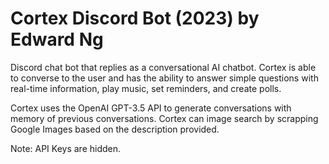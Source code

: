 # Cortex Discord Bot (2023) by Edward Ng

Discord chat bot that replies as a conversational AI chatbot. Cortex is able to converse to the user and has the ability to answer simple questions with real-time information, play music, set reminders, and create polls.

Cortex uses the OpenAI GPT-3.5 API to generate conversations with memory of previous conversations. Cortex can image search by scrapping Google Images based on the description provided.

Note: API Keys are hidden.
